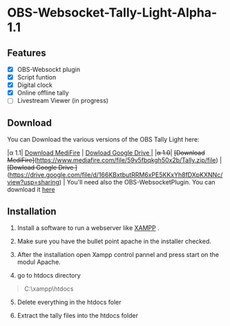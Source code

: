# OBS-Websocket-Tally-Light-Alpha-1.1

## Features
 - [x] OBS-Websockt plugin
 - [x] Script funtion 
 - [x] Digital clock
 - [x] Online offline tally
 - [ ] Livestream Viewer (in progress)

## Download
You can Download the various versions of the OBS Tally Light here:

|α 1.1| [Download MediFire](https://www.mediafire.com/file/59v5fbqkgh50x2b/Tally.zip/file) | [Dowload Google Drive ](https://drive.google.com/file/d/166KBxtbutRRM6xPE5KKxYh8fDXpKXNNc/view?usp=sharing) |
|~~α 1.0~~| ~~[Download MediFire]~~(https://www.mediafire.com/file/59v5fbqkgh50x2b/Tally.zip/file) | ~~[Dowload Google Drive ]~~(https://drive.google.com/file/d/166KBxtbutRRM6xPE5KKxYh8fDXpKXNNc/view?usp=sharing) |
You'll need also the OBS-WebsocketPlugin. You can download it [here](https://github.com/Palakis/obs-websocket/releases/tag/4.8.0)

## Installation
1.	Install a software to run a webserver like [XAMPP](https://www.apachefriends.org/de/index.html) .

3.	Make sure you have the bullet point apache in the installer checked.

4.	After the installation open Xampp control pannel and press start on the modul Apache.

5.	go to htdocs directory
> C:\xampp\htdocs
 5. Delete everything in the htdocs foler
 
 6. Extract the tally files into the htdocs folder

